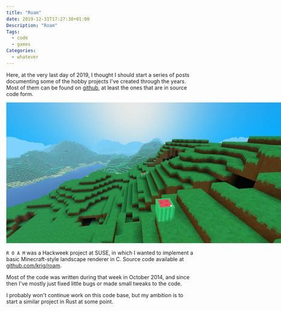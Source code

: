 ```yaml
---
title: "Roam"
date: 2019-12-31T17:27:38+01:00
Description: "Roam"
Tags:
  - code
  - games
Categories:
  - whatever
---
```


Here, at the very last day of 2019, I thought I should start a series of posts documenting some of the hobby
projects I've created through the years. Most of them can be found on <a href="https://github.com/krig">github</a>,
at least the ones that are in source code form.

<img src="https://raw.githubusercontent.com/krig/roam/78a696e2835fe0f5cd1d7557d1d687cee171a56c/data/screenshot.jpg" style="max-width:750px;"/>

`R O A M` was a Hackweek project at SUSE, in which I wanted to implement a basic Minecraft-style landscape
renderer in C. Source code available at <a href="https://github.com/krig/roam">github.com/krig/roam</a>.

Most of the code was written during that week in October 2014, and since then I've mostly just fixed little bugs
or made small tweaks to the code.

I probably won't continue work on this code base, but my ambition is to start a similar project in Rust at some point.

